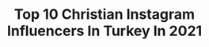 ---
title: Top 10 Christian Instagram Influencers In Turkey In 2021
description: >-
  Find top christian Instagram influencers in Turkey in 2021. Most popular hashtags: #istanbul #turkey #ad.
platform: Instagram
hits: 58
text_top: Discover the most popular Instagram influencers on inBeat.
text_bottom: inBeat has 58 Instagram influencers like this in Turkey for you to work with.
profiles:
  - username: "lostleblanc"
    fullname: >-
      Christian LeBlanc
    bio: >-
      Escaped the 9-5 🌴 YouTube / Travel let's talk: christian@lostleblanc.com @lostcreatoracademy 🎥👇🏼
    location: "Turkey"
    followers: 664924
    engagement: 580
    commentsToLikes: 0.008433
    id: ck0tz8554pftx0i19bad49rhk
    verified: true
    hashtags: "#tulum, #lostcreators"
  - username: "christian_ferretti"
    fullname: >-
      Christian Ferretti
    bio: >-
      Fashion and Beauty Photographer Director. Represented by IMG Lens Worldwide. @specialagentferretti
    location: "Turkey"
    followers: 60614
    engagement: 474
    commentsToLikes: 0.000000
    id: ck15r1n8b5owk0i19xwdkrkou
    verified: false
    hashtags: "#nails, #makeup, #joaoknorr, #heriethpaul"
  - username: "christianhornerofficial"
    fullname: >-
      Christian Horner
    bio: >-
      Team Principal @RedBullRacing and @wingsforlife Ambassador.
    location: "Turkey"
    followers: 794393
    engagement: 464
    commentsToLikes: 0.007710
    id: ck5zm11u9lpoo0i14p3ue7b2g
    verified: true
    hashtags: "#imola, #turkishgp, #redbull, #astonmartinredbullracing"
  - username: "sunduzdurmazofficial"
    fullname: >-
      Siham Mansouri
    bio: >-
      Sündüz Durmaz resmi hesabıdır Büyük beden manken⛹️‍♀️ DOYA DOYA MODA 2020 GÖNÜLLERİN ŞAMPİYONU WhatsApp: 0905537384963
    location: "Turkey"
    followers: 180922
    engagement: 175
    commentsToLikes: 0.014118
    id: ck13a2sgaocji0i19usnk7mip
    verified: false
    hashtags: "#ankara, #izmir, #youtubeuse, #oran"
  - username: "amcgrimes5"
    fullname: >-
      Merve
    bio: >-
      JUST A WEIRD FAN
    location: "Turkey"
    followers: 30226
    engagement: 663
    commentsToLikes: 0.006464
    id: ck15thtaki5ao0i19hinib55i
    verified: false
    hashtags: ""
  - username: "sheldon.shopping"
    fullname: >-
      sheldon shoes shopping
    bio: >-
      TÜM KARGOLARIMIZ ŞEFFAFTIR 📦 ♻️ DEĞİŞİM 🌍 TÜRKİYENİN HER YERİNE HIZLI KARGO 💶 KAPIDA ÖDEME 💳 SİPARİŞ⤵️ 📞 WP:0541 221 32 73/0534 838 01 51
    location: "Turkey"
    followers: 18111
    engagement: 316
    commentsToLikes: 0.032322
    id: ck8t5de189qqz0j78v1syae3v
    verified: false
    hashtags: "#christianlouboutin, #sporayakkab, #louboutin, #redsoles"
  - username: "dorukutuk_"
    fullname: >-
      Doriloji
    bio: >-
      trips 🌍 Radiology
    location: "Turkey"
    followers: 2869
    engagement: 1591
    commentsToLikes: 0.052173
    id: ckap8hdc5ob4n0i78hd8m8jcc
    verified: false
    hashtags: "#at, #sweden, #roamersclub, #nofilter"
  - username: "i.am.rosemarie"
    fullname: >-
      Model 🌹Traveldiary
    bio: >-
      Management @ivetfashion ⛳️ right now - right here: SOFIA ~My currency is miles~
    location: "Turkey"
    followers: 30001
    engagement: 305
    commentsToLikes: 0.052000
    id: ck55myhyw53tg0i11f999ayob
    verified: false
    hashtags: "#bulgaria, #istanbul, #culture, #bosphorus"
  - username: "zeynepkalkan"
    fullname: >-
      Zeynep Uludağ
    bio: >-
      ♡ Based in Belgium Y.A.Z | Wifey to @alperuludag_ | Mom of @ygmruludag_
    location: "Turkey"
    followers: 122691
    engagement: 262
    commentsToLikes: 0.051032
    id: ck0u6g9la1xlr0i1997xbi21q
    verified: false
    hashtags: "#mdv, #momanddaughter, #manieredevoir, #gailadesign"
  - username: "backfromovie"
    fullname: >-
      Back from Movie
    bio: >-
      Dizi sayfamız: @dizieditleri
    location: "Turkey"
    followers: 47524
    engagement: 642
    commentsToLikes: 0.014544
    id: ckaoxp4s6e7550i78a8sa6zaq
    verified: false
    hashtags: "#jksimmons, #joaquinphoenix, #rosamundpike, #mrbrunner"
---